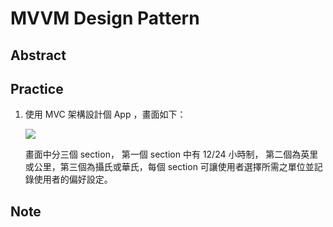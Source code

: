 # MVVM Design Pattern



## Abstract



## Practice

1. 使用 MVC 架構設計個 App ，畫面如下： 

   ![](https://i.imgur.com/032ovu2.png)

   畫面中分三個 section， 第一個 section 中有 12/24 小時制， 第二個為英里或公里，第三個為攝氏或華氏，每個 section 可讓使用者選擇所需之單位並記錄使用者的偏好設定。

## Note

